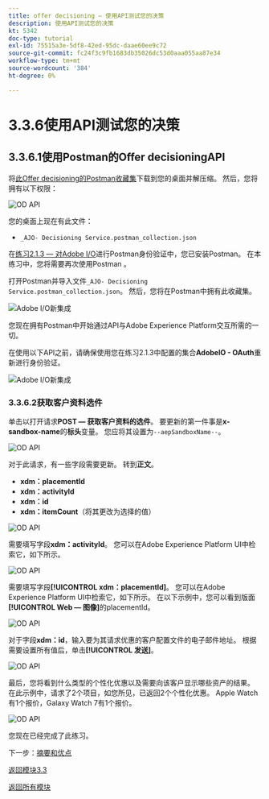 ```yaml
---
title: offer decisioning — 使用API测试您的决策
description: 使用API测试您的决策
kt: 5342
doc-type: tutorial
exl-id: 75515a3e-5df8-42ed-95dc-daae60ee9c72
source-git-commit: fc24f3c9fb1683db35026dc53d0aaa055aa87e34
workflow-type: tm+mt
source-wordcount: '384'
ht-degree: 0%

---
```


# 3.3.6使用API测试您的决策

## 3.3.6.1使用Postman的Offer decisioningAPI

将[此Offer decisioning的Postman收藏集](./../../../assets/postman/postman_offer-decisioning.zip)下载到您的桌面并解压缩。 然后，您将拥有以下权限：

![OD API](./images/unzip.png)

您的桌面上现在有此文件：

- `_AJO- Decisioning Service.postman_collection.json`

在[练习2.1.3 — 对Adobe I/O](./../../../modules/rtcdp-b2c/module2.1/ex3.md)进行Postman身份验证中，您已安装Postman。 在本练习中，您将需要再次使用Postman 。

打开Postman并导入文件`_AJO- Decisioning Service.postman_collection.json`。 然后，您将在Postman中拥有此收藏集。

![Adobe I/O新集成](./images/postmanui.png)

您现在拥有Postman中开始通过API与Adobe Experience Platform交互所需的一切。

在使用以下API之前，请确保使用您在练习2.1.3中配置的集合&#x200B;**AdobeIO - OAuth**&#x200B;重新进行身份验证。

![Adobe I/O新集成](./images/postmanui1.png)


### 3.3.6.2获取客户资料选件

单击以打开请求&#x200B;**POST — 获取客户资料的选件**。 要更新的第一件事是&#x200B;**x-sandbox-name**&#x200B;的&#x200B;**标头**&#x200B;变量。 您应将其设置为`--aepSandboxName--`。

![OD API](./images/api23.png)

对于此请求，有一些字段需要更新。 转到&#x200B;**正文**。

- **xdm：placementId**
- **xdm：activityId**
- **xdm：id**
- **xdm：itemCount**（将其更改为选择的值）

![OD API](./images/api24.png)

需要填写字段&#x200B;**xdm：activityId**。 您可以在Adobe Experience Platform UI中检索它，如下所示。

![OD API](./images/activityid.png)

需要填写字段&#x200B;**[!UICONTROL xdm：placementId]**。 您可以在Adobe Experience Platform UI中检索它，如下所示。 在以下示例中，您可以看到版面&#x200B;**[!UICONTROL Web — 图像]**&#x200B;的placementId。

![OD API](./images/placementid.png)

对于字段&#x200B;**xdm：id**，输入要为其请求优惠的客户配置文件的电子邮件地址。 根据需要设置所有值后，单击&#x200B;**[!UICONTROL 发送]**。

![OD API](./images/api24a.png)

最后，您将看到什么类型的个性化优惠以及需要向该客户显示哪些资产的结果。 在此示例中，请求了2个项目，如您所见，已返回2个个性化优惠。 Apple Watch有1个报价，Galaxy Watch 7有1个报价。

![OD API](./images/api25.png)

您现在已经完成了此练习。

下一步：[摘要和优点](./summary.md)

[返回模块3.3](./offer-decisioning.md)

[返回所有模块](./../../../overview.md)
